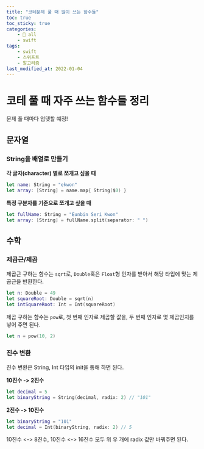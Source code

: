 ```yaml
---
title: "코테문제 풀 때 많이 쓰는 함수들"
toc: true
toc_sticky: true
categories:
    - 📂 all
    - swift
tags:
    - swift
    - 스위프트
    - 알고리즘
last_modified_at: 2022-01-04
---
```


# 코테 풀 때 자주 쓰는 함수들 정리

문제 풀 때마다 업뎃할 예정!

## 문자열

### String을 배열로 만들기

**각 글자(character) 별로 쪼개고 싶을 때**

```swift
let name: String = "ekwon"
let array: [String] = name.map{ String($0) }
```

**특정 구분자를 기준으로 쪼개고 싶을 때**
```swift
let fullName: String = "Eunbin Seri Kwon"
let array: [String] = fullName.split(separator: " ")
```

## 수학

### 제곱근/제곱

제곱근 구하는 함수는 `sqrt`로, `Double`혹은 `Float`형 인자를 받아서 해당 타입에 맞는 제곱근을 반환한다.

```swift
let n: Double = 49
let squareRoot: Double = sqrt(n)
let intSquareRoot: Int = Int(squareRoot)
```

제곱 구하는 함수는 `pow`로, 첫 번째 인자로 제곱할 값을, 두 번째 인자로 몇 제곱인지를 넣어 주면 된다.

```swift
let n = pow(10, 2)
```

### 진수 변환

진수 변환은 String, Int 타입의 init을 통해 하면 된다.

**10진수 -> 2진수**

```swift
let decimal = 5
let binaryString = String(decimal, radix: 2) // "101"
```

**2진수 -> 10진수**

```swift
let binaryString = "101"
let decimal = Int(binaryString, radix: 2) // 5
```

10진수 <-> 8진수, 10진수 <-> 16진수 모두 위 우 개에 radix 값만 바꿔주면 된다.